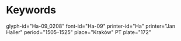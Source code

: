 # Keywords
glyph-id="Ha-09_0208"
font-id="Ha-09"
printer-id="Ha"
printer="Jan Haller"
period="1505–1525"
place="Kraków"
PT plate="172"
